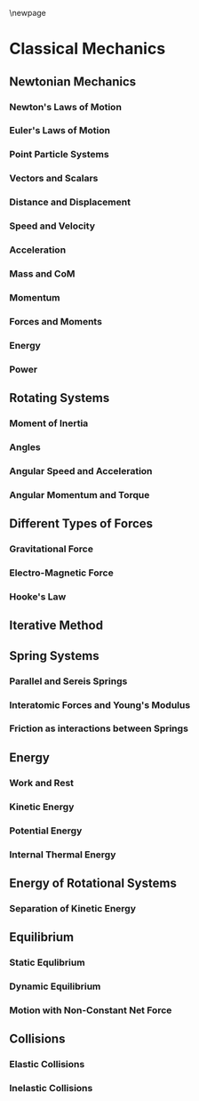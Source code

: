 \newpage

# Classical Mechanics

## Newtonian Mechanics

### Newton's Laws of Motion

### Euler's Laws of Motion

### Point Particle Systems

### Vectors and Scalars

### Distance and Displacement

### Speed and Velocity

### Acceleration

### Mass and CoM

### Momentum

### Forces and Moments

### Energy

### Power

## Rotating Systems

### Moment of Inertia

### Angles

### Angular Speed and Acceleration

### Angular Momentum and Torque

## Different Types of Forces

### Gravitational Force

### Electro-Magnetic Force

### Hooke's Law

## Iterative Method

## Spring Systems

### Parallel and Sereis Springs

### Interatomic Forces and Young's Modulus

### Friction as interactions between Springs

## Energy

### Work and Rest

### Kinetic Energy

### Potential Energy

### Internal Thermal Energy

## Energy of Rotational Systems

### Separation of Kinetic Energy

## Equilibrium

### Static Equlibrium

### Dynamic Equilibrium

### Motion with Non-Constant Net Force

## Collisions

### Elastic Collisions

### Inelastic Collisions

